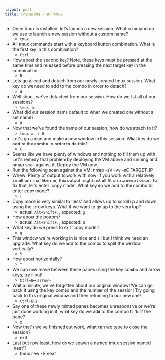 ```yaml
---
layout: post
title: TryHackMe - RP tmux
---
```


* Once tmux is installed, let's launch a new session. What command do we use to launch a new session without a custom name?
	* `tmux`
* All tmux commands start with a keyboard button combination. What is the first key in this combination?
	* `Ctrl`
* How about the second key? Note, these keys must be pressed at the same time and released before pressing the next target key in the combination. 
	* `B`
* Lets go ahead and detach from our newly created tmux session. What key do we need to add to the combo in order to detach?
	* `d`
* Well shoot, we've detached from our session. How do we list all of our sessions?
	* `tmux ls`
* What did our session name default to when we created one without a set name?
	* `0`
* Now that we've found the name of our session, how do we attach to it?
	* `tmux a -t 0`
* Let's go ahead and make a new window in this session. What key do we add to the combo in order to do this?
	* `C`
* Seems like we have plenty of windows and nothing to fill them up with. Let's remedy that problem by deploying the VM above and running and nmap scan against it. Deploy the VM now.
* Run the following scan against the VM: nmap -sV -vv -sC TARGET_IP
* Whew! Plenty of output to work with now! If you work with a relatively small terminal like me, this output might not all fit on screen at once. To fix that, let's enter 'copy mode'. What key do we add to the combo to enter copy mode?
	* `[`
* Copy mode is very similar to 'less' and allows up to scroll up and down using the arrow keys. What if we want to go up to the very top?
	* actual: `Alt+Shift+,`, expected: `g`
* How about the bottom?
	* actual: `Alt+Shift+.`, expected: `G`
* What key do we press to exit 'copy mode'?
	* `q`
* This window we're working in is nice and all but I think we need an upgrade. What key do we add to the combo to split the window vertically?
	* `%`
* How about horizontally?
	* `"`
* We can now move between these panes using the key combo and arrow keys, try it out!
	* `Ctrl+B+<arrow>`
* Wait a minute, we've forgotten about our original window! We can go back it using the key combo and the number of the session! Try going back to this original window and then returning to our new one!
	*  `Ctrl+B+1`
* Say one of these newly minted panes becomes unresponsive or we're just done working in it, what key do we add to the combo to 'kill' the pane?
	* `X`
* Now that's we've finished out work, what can we type to close the session?
	* exit
* Last but now least, how do we spawn a named tmux session named 'neat'?
	* tmux new -S neat

